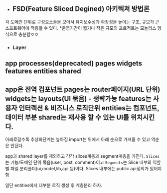 - ## FSD(Feature Sliced Degined) 아키텍쳐 방법론
각 도메인 단위로 구성요소들을 모아서 유지보수성과 확장성을 높이는 구조,
규모가 큰 소프트웨어에 적용할 수 있다.
*운영기간이 짧거나 작은 규모의 프로적트는 모놀리스 형식으로 충분함ㅇㅇ

- ### Layer
app
processes(deprecated)
pages
widgets
features
entities
shared
---
app은 전역 컴포넌트
pages는 router페이지(URL 단위)
widgets는 layouts(UI 묶음) - 생략가능
features는 사용자 인터렉션 & 비즈니스 로직단위
entities는 컴포넌트, 데이터 부분
shared는 재사용 할 수 있는 UI를 위치시킨다.
---

아래로갈수록 추상화단계는 높아짐
import는 위에서 아래 순으로 가져올 수 있고 역순은 안된다.

app과 shared layer를 제외하고 각각 slices계층과 segment계층을 가진다.
`Slices`는 기능/도메인 단위 묶음(user, post, comment)이고 `Segments`는 Slice 내부의 역할별 파일 분리폴더(ui,model,lib,api 등)이다.
Slices 내부에는 public api정의가 있어야함

일단 entities에서 대부분 로직 생성 후 계층분리 하자.
